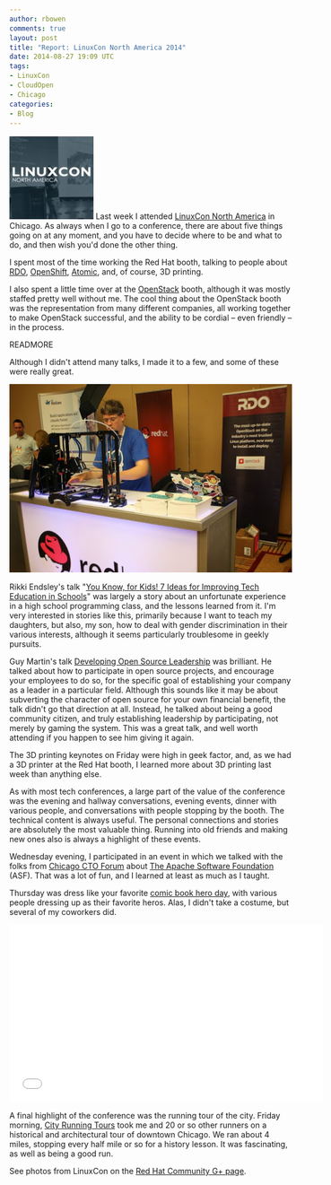 ```yaml
---
author: rbowen
comments: true
layout: post
title: "Report: LinuxCon North America 2014"
date: 2014-08-27 19:09 UTC
tags:
- LinuxCon
- CloudOpen
- Chicago
categories:
- Blog
---
```

![](/images/blog/lfsquare.jpg)
Last week I attended [LinuxCon North America](http://events.linuxfoundation.org/events/linuxcon-north-america) in Chicago. As always when I go to a conference, there are about five things going on at any moment, and you have to decide where to be and what to do, and then wish you'd done the other thing.

I spent most of the time working the Red Hat booth, talking to people about [RDO](http://openstack.redhat.com/Main_Page), [OpenShift](https://www.openshift.com/), [Atomic](http://www.projectatomic.io/), and, of course, 3D printing.

I also spent a little time over at the [OpenStack](http://www.openstack.org/) booth, although it was mostly staffed pretty well without me. The cool thing about the OpenStack booth was the representation from many different companies, all working together to make OpenStack successful, and the ability to be cordial &ndash; even friendly &ndash; in the process.

READMORE

Although I didn't attend many talks, I made it to a few, and some of these were really great.

![](/images/blog/2014_linuxcon_3d.jpg)

Rikki Endsley's talk "[You Know, for Kids! 7 Ideas for Improving Tech Education in Schools](http://sched.co/1jQnCxA)" was largely a story about an unfortunate experience in a high school programming class, and the lessons learned from it. I'm very interested in stories like this, primarily because I want to teach my daughters, but also, my son, how to deal with gender discrimination in their various interests, although it seems particularly troublesome in geekly pursuits.

Guy Martin's talk [Developing Open Source Leadership](http://sched.co/1yFXAFf) was brilliant. He talked about how to participate in open source projects, and encourage your employees to do so, for the specific goal of establishing your company as a leader in a particular field. Although this sounds like it may be about subverting the character of open source for your own financial benefit, the talk didn't go that direction at all. Instead, he talked about being a good community citizen, and truly establishing leadership by participating, not merely by gaming the system. This was a great talk, and well worth attending if you happen to see him giving it again.

The 3D printing keynotes on Friday were high in geek factor, and, as we had a 3D printer at the Red Hat booth, I learned more about 3D printing last week than anything else.

As with most tech conferences, a large part of the value of the conference was the evening and hallway conversations, evening events, dinner with various people, and conversations with people stopping by the booth. The technical content is always useful. The personal connections and stories are absolutely the most valuable thing. Running into old friends and making new ones also is always a highlight of these events.

Wednesday evening, I participated in an event in which we talked with the folks from [Chicago CTO Forum](http://www.chicagoctoforum.com/) about [The Apache Software Foundation](http://www.apache.org/) (ASF). That was a lot of fun, and I learned at least as much as I taught.

Thursday was dress like your favorite [comic book hero day](http://www.linuxfoundation.org/news-media/announcements/2014/07/preview-linuxcon-and-cloudopen-will-include-linux-quiz-show-comic), with various people dressing up as their favorite heros. Alas, I didn't take a costume, but several of my coworkers did.

<iframe width="560" height="315" src="//www.youtube.com/embed/8A-i6mSJCzg" frameborder="0" allowfullscreen></iframe>

A final highlight of the conference was the running tour of the city. Friday morning, [City Running Tours](http://www.cityrunningtours.com/chicago/) took me and 20 or so other runners on a historical and architectural tour of downtown Chicago. We ran about 4 miles, stopping every half mile or so for a history lesson. It was fascinating, as well as being a good run.

See photos from LinuxCon on the [Red Hat Community G+ page](https://plus.google.com/photos/113258037797946990391/albums/6050425943168363217?authkey=CNjklbmqt-7RxQE).
